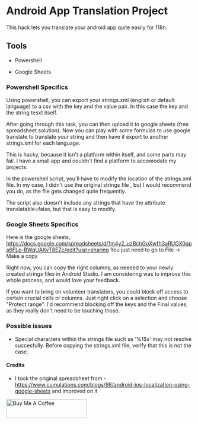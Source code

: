 # Android App Translation Project
This hack lets you translate your android app quite easily for 118n. 

## Tools

* Powershell

* Google Sheets


### Powershell Specifics
Using powershell, you can export your strings.xml (english or default language) to a csv with the key and the value pair. 
In this case the key and the string tesxt itself. 

After going through this task, you can then upload it to google sheets (free spreadsheet solution). 
Now you can play with some formulas to use google translate to translate your string and then have it export to another strings.xml for each language. 

This is hacky, because it isn't a platform within itself, and some parts may fail. 
I have a small app and couldn't find a platform to accomodate my projects. 

In the powershell script, you'll have to modify the location of the strings.xml file. 
In my case, I didn't use the original strings file , but I would recommend you do, as the file gets changed quite frequently. 

The script also doesn't include any strings that have the attribute translatable=false, but that is easy to modify.

### Google Sheets Specifics

Here is the google sheets, https://docs.google.com/spreadsheets/d/1m4y2_uzBchGoXwfh3aRUGX0qpa6FLo-BWqUAKvT8EZc/edit?usp=sharing 
You just need to go to File -> Make a copy

Right now, you can copy the right columns, as needed to your newly created strings files in Android Studio. I am considering was to improve this whole process, and would love your feedback.

If you want to bring on volunteer translators, you could block off access to certain crucial cells or columns. Just right click on a selection and choose "Protect range". I'd recommend blocking off the keys and the Final values, as they really don't need to be touching those. 

### Possible issues

* Special characters within the strings file such as '%1$s' may not resolve succesfully. Before copying the strings.xml file, verify that this is not the case. 

#### Credits

* I took the original spreadsheet from - https://www.cumulations.com/blogs/98/android-ios-localization-using-google-sheets and improved on it


<a href="https://www.buymeacoffee.com/aviparshan" target="_blank"><img src="https://cdn.buymeacoffee.com/buttons/default-orange.png" alt="Buy Me A Coffee" style="height: 51px !important;width: 217px !important;" ></a>
